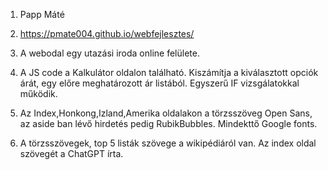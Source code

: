 1. Papp Máté

2. https://pmate004.github.io/webfejlesztes/

3. A webodal egy utazási iroda online felülete.

4. A JS code a Kalkulátor oldalon található. Kiszámítja a kiválasztott opciók árát, egy előre meghatározott ár listából. Egyszerű IF vizsgálatokkal működik.

5. Az Index,Honkong,Izland,Amerika oldalakon a törzsszöveg Open Sans, az aside ban lévő hirdetés pedig RubikBubbles. Mindekttő Google fonts.

6. A törzsszövegek, top 5 listák szövege a wikipédiáról van. Az index oldal szövegét a ChatGPT írta.
